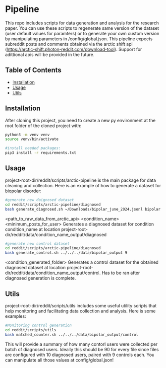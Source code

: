# Pipeline

This repo includes scripts for data generation and analysis for the research paper. You can use these scripts to regenerate same version of the dataset (user default values for paramters) or to generate your own custom version by manipulating parameters in /config/global.json. This pipeline expects subreddit posts and comments obtained via the arctic shift api (https://arctic-shift.photon-reddit.com/download-tool). Support for adittional apis will be provided in the future.

## Table of Contents

- [Installation](#installation)
- [Usage](#usage)
- [Utils](#utils)


## Installation
After cloning this project, you need to create a new py environment at the root folder of the cloned project with: 
```bash
python3 -m venv venv
source venv/bin/activate

#install needed packages:
pip3 install -r requirements.txt
```

## Usage
project-root-dir/reddit/scripts/arctic-pipeline is the main package for data cleaning and collection. Here is an example of how to generate a dataset for biopolar disorder: 

```bash
#generate new daignosed dataset
cd reddit/scripts/arctic-pipeline/diagnosed
bash generate_diagnosed.sh ~/Downloads/bipolar_june_2024.jsonl bipolar 50
```
<path_to_raw_data_from_arctic_api>  <condition_name> <minimum_posts_for_user>
Generates a diagnosed dataset for condition condition_name at location project-root-dir/reddit/data/condition_name_output/diagnosed

```bash
#generate new control dataset
cd reddit/scripts/arctic-pipeline/diagnosed
bash generate_control.sh ../../../data/bipolar_output 9
```
<condition_generated_folder> <threshold>
Generates a control dataset for the obtained diagnosed dataset at location project-root-dir/reddit/data/condition_name_output/control. Has to be ran after diagnosed generation is complete.


## Utils
project-root-dir/reddit/scripts/utils includes some useful utility scripts that help monitoring and facilitating data collection and analysis. Here is some examples:

```bash
#Monitoring control generation
cd reddit/scripts/utils
bash matched_counter.sh ../../../data/bipolar_output/control
```

This will provide a summary of how many contorl users were collected per batch of diagnosed users. Ideally this should be 90 for every file since files are configured with 10 diagnosed users, paired with 9 controls each. You can manipulate all those values at config/global.json!

